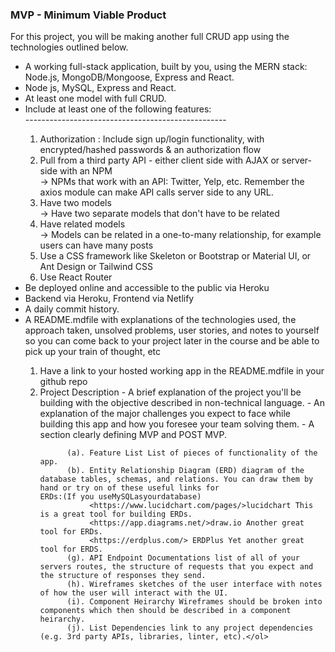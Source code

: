 
### MVP - Minimum Viable Product
For this project, you will be making another full CRUD app using the technologies outlined below.
  <ul>
   <li> A working full-stack application, built by you, using the MERN stack: Node.js, MongoDB/Mongoose, Express and React.</li>
   <li> Node js, MySQL, Express and React.</li>
   <li> At least one model with full CRUD.</li>
    
  <li> Include at least one of the following features:</li>
    --------------------------------------------------
        <ol>
        <li> Authorization : Include sign up/login functionality, with encrypted/hashed passwords & an authorization flow</li>
        <li> Pull from a third party API - either client side with AJAX or server-side with an NPM</li>
              -> NPMs that work with an API: Twitter, Yelp, etc. Remember the axios module can make API calls server side to any URL.
          <li> Have two models</li>
              -> Have two separate models that don't have to be related 
          <li> Have related models</li>
              -> Models can be related in a one-to-many relationship, for example users can have many posts
          <li> Use a CSS framework like Skeleton or Bootstrap or Material UI, or Ant Design or Tailwind CSS</li>
          <li> Use React Router</li>
         </ol>
   <li> Be deployed online and accessible to the public via Heroku</li>
   <li> Backend via Heroku, Frontend via Netlify</li>
  <li> A daily commit history.</li>
  <li> A README.mdfile with explanations of the technologies used, the approach taken, unsolved problems, user stories, and notes to yourself so you can come back to           your project later in the course and be able to pick up your train of thought, etc</li>
        <ol>
          <li> Have a link to your hosted working app in the README.mdfile in your github repo</li>
          <li>Project Description - A brief explanation of the project you'll be building with the objective described in non-technical language. - An explanation of the            major challenges you expect to face while building this app and how you foresee your team solving them. - A section clearly defining MVP and POST MVP.</li>

          (a). Feature List List of pieces of functionality of the app.
          (b). Entity Relationship Diagram (ERD) diagram of the database tables, schemas, and relations. You can draw them by hand or try on of these useful links for                    ERDs:(If you useMySQLasyourdatabase)
               <https://www.lucidchart.com/pages/>lucidchart This is a great tool for building ERDs.
               <https://app.diagrams.net/>draw.io Another great tool for ERDs.
               <https://erdplus.com/> ERDPlus Yet another great tool for ERDS.
          (g). API Endpoint Documentations list of all of your servers routes, the structure of requests that you expect and the structure of responses they send.
          (h). Wireframes sketches of the user interface with notes of how the user will interact with the UI.
          (i). Component Heirarchy Wireframes should be broken into components which then should be described in a component heirarchy.
          (j). List Dependencies link to any project dependencies (e.g. 3rd party APIs, libraries, linter, etc).</ol>
  </ul>
